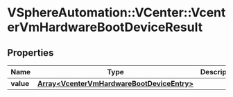 # VSphereAutomation::VCenter::VcenterVmHardwareBootDeviceResult

## Properties
Name | Type | Description | Notes
------------ | ------------- | ------------- | -------------
**value** | [**Array&lt;VcenterVmHardwareBootDeviceEntry&gt;**](VcenterVmHardwareBootDeviceEntry.md) |  | 


